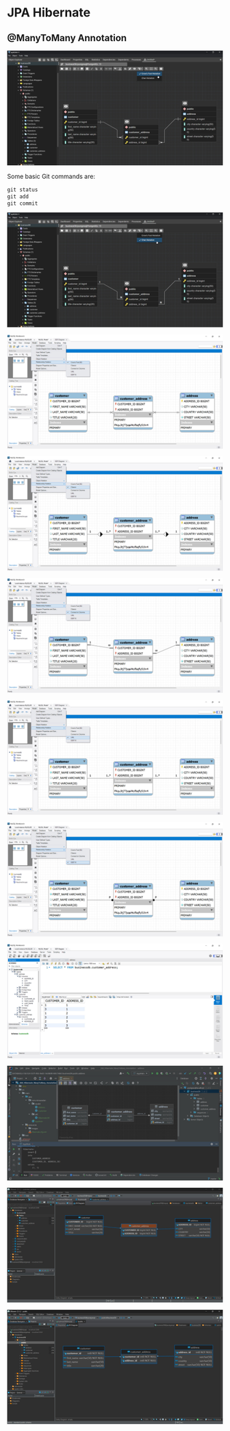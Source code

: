 # JPA Hibernate 
## @ManyToMany Annotation

![RDBMS](src/main/resources/images/01.jpg)

Some basic Git commands are:
```
git status
git add
git commit
```

![RDBMS](src/main/resources/images/02.jpg)

![RDBMS](src/main/resources/images/03.jpg)

![RDBMS](src/main/resources/images/04.jpg)

![RDBMS](src/main/resources/images/05.jpg)

![RDBMS](src/main/resources/images/06.jpg)

![RDBMS](src/main/resources/images/07.jpg)

![RDBMS](src/main/resources/images/08.jpg)

![RDBMS](src/main/resources/images/09.jpg)

![RDBMS](src/main/resources/images/10.jpg)

![RDBMS](src/main/resources/images/11.jpg)
